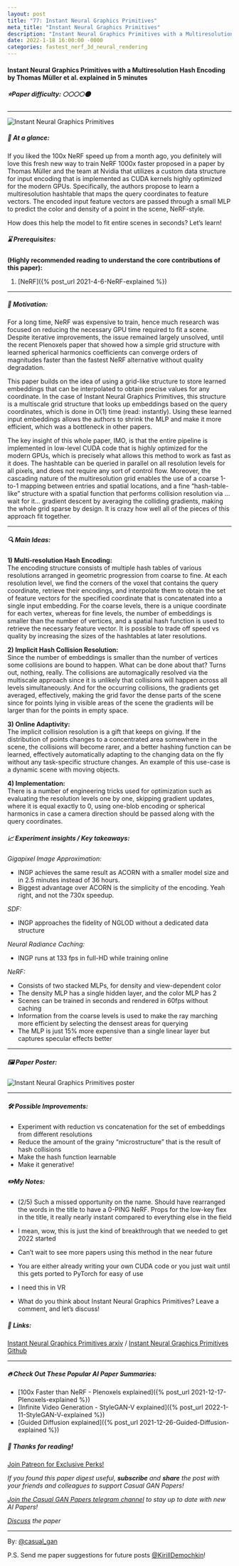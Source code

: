 ```yaml
---
layout: post
title: "77: Instant Neural Graphics Primitives"
meta_title: "Instant Neural Graphics Primitives"
description: "Instant Neural Graphics Primitives with a Multiresolution Hash Encoding by Thomas Müller et al. explained in 5 minutes"
date: 2022-1-18 16:00:00 -0000
categories: fastest_nerf_3d_neural_rendering
---
```


#### Instant Neural Graphics Primitives with a Multiresolution Hash Encoding by Thomas Müller et al. explained in 5 minutes

##### ⭐️Paper difficulty: 🌕🌕🌕🌕🌑

***

![Instant Neural Graphics Primitives](/assets/images/ingp_teaser.gif "Instant Neural Graphics Primitives Teaser")

##### 🎯 At a glance:

If you liked the 100x NeRF speed up from a month ago, you definitely will love this fresh new way to train NeRF 1000x faster proposed in a paper by Thomas Müller and the team at Nvidia that utilizes a custom data structure for input encoding that is implemented as CUDA kernels highly optimized for the modern GPUs. Specifically, the authors propose to learn a multiresolution hashtable that maps the query coordinates to feature vectors. The encoded input feature vectors are passed through a small MLP to predict the color and density of a point in the scene, NeRF-style.  

How does this help the model to fit entire scenes in seconds? Let’s learn!  

##### ⌛️ Prerequisites:

**(Highly recommended reading to understand the core contributions of this paper):**  
1) [NeRF]({% post_url 2021-4-6-NeRF-explained %})

***

##### 🚀 Motivation:

For a long time, NeRF was expensive to train, hence much research was focused on reducing the necessary GPU time required to fit a scene. Despite iterative improvements, the issue remained largely unsolved, until the recent Plenoxels paper that showed how a simple grid structure with learned spherical harmonics coefficients can converge orders of magnitudes faster than the fastest NeRF alternative without quality degradation.  

This paper builds on the idea of using a grid-like structure to store learned embeddings that can be interpolated to obtain precise values for any coordinate. In the case of Instant Neural Graphics Primitives, this structure is a multiscale grid structure that looks up embeddings based on the query coordinates, which is done in O(1) time (read: instantly). Using these learned input embeddings allows the authors to shrink the MLP and make it more efficient, which was a bottleneck in other papers.  

The key insight of this whole paper, IMO, is that the entire pipeline is implemented in low-level CUDA code that is highly optimized for the modern GPUs, which is precisely what allows this method to work as fast as it does. The hashtable can be queried in parallel on all resolution levels for all pixels, and does not require any sort of control flow. Moreover, the cascading nature of the multiresolution grid enables the use of a coarse 1-to-1 mapping between entries and spatial locations, and a fine “hash-table-like” structure with a spatial function that performs collision resolution via …wait for it… gradient descent by averaging the colliding gradients, making the whole grid sparse by design. It is crazy how well all of the pieces of this approach fit together.  

***

##### 🔍 Main Ideas:

**1) Multi-resolution Hash Encoding:**  
The encoding structure consists of multiple hash tables of various resolutions arranged in geometric progression from coarse to fine. At each resolution level, we find the corners of the voxel that contains the query coordinate, retrieve their encodings, and interpolate them to obtain the set of feature vectors for the specified coordinate that is concatenated into a single input embedding. For the coarse levels, there is a unique coordinate for each vertex, whereas for fine levels, the number of embeddings is smaller than the number of vertices, and a spatial hash function is used to retrieve the necessary feature vector. It is possible to trade off speed vs quality by increasing the sizes of the hashtables at later resolutions.  

**2) Implicit Hash Collision Resolution:**  
Since the number of embeddings is smaller than the number of vertices some collisions are bound to happen. What can be done about that? Turns out, nothing, really. The collisions are automagically resolved via the multiscale approach since it is unlikely that collisions will happen across all levels simultaneously. And for the occurring collisions, the gradients get averaged, effectively, making the grid favor the dense parts of the scene since for points lying in visible areas of the scene the gradients will be larger than for the points in empty space.  

**3) Online Adaptivity:**  
The implicit collision resolution is a gift that keeps on giving. If the distribution of points changes to a concentrated area somewhere in the scene, the collisions will become rarer, and a better hashing function can be learned, effectively automatically adapting to the changing data on the fly without any task-specific structure changes. An example of this use-case is a dynamic scene with moving objects.  

**4) Implementation:**  
There is a number of engineering tricks used for optimization such as evaluating the resolution levels one by one, skipping gradient updates, where it is equal exactly to 0, using one-blob encoding or spherical harmonics in case a camera direction should be passed along with the query coordinates.  

##### 📈 Experiment insights / Key takeaways:

_Gigapixel Image Approximation:_  
- INGP achieves the same result as ACORN with a smaller model size and in 2.5 minutes instead of 36 hours.  
- Biggest advantage over ACORN is the simplicity of the encoding. Yeah right, and not the 730x speedup.  

_SDF:_  
- INGP approaches the fidelity of NGLOD without a dedicated data structure  

_Neural Radiance Caching:_  
- INGP runs at 133 fps in full-HD while training online  

_NeRF:_  
- Consists of two stacked MLPs, for density and view-dependent color  
- The density MLP has a single hidden layer, and the color MLP has 2  
- Scenes can be trained in seconds and rendered in 60fps without caching  
- Information from the coarse levels is used to make the ray marching more efficient by selecting the densest areas for querying  
- The MLP is just 15% more expensive than a single linear layer but captures specular effects better  


***

##### 🖼️ Paper Poster:

![Instant Neural Graphics Primitives poster](/assets/images/ingp.jpg "Instant Neural Graphics Primitives Poster")

***

##### 🛠 Possible Improvements:

- Experiment with reduction vs concatenation for the set of embeddings from different resolutions  
- Reduce the amount of the grainy “microstructure” that is the result of hash collisions  
- Make the hash function learnable  
- Make it generative!  

##### ✏️My Notes:

- (2/5) Such a missed opportunity on the name. Should have rearranged the words in the title to have a 0-PING NeRF. Props for the low-key flex in the title, it really nearly instant compared to everything else in the field  

- I mean, wow, this is just the kind of breakthrough that we needed to get 2022 started  
- Can’t wait to see more papers using this method in the near future  
- You are either already writing your own CUDA code or you just wait until this gets ported to PyTorch for easy of use  
- I need this in VR  

- What do you think about Instant Neural Graphics Primitives? Leave a comment, and let’s discuss!  

##### 🔗 Links:

[Instant Neural Graphics Primitives arxiv](https://nvlabs.github.io/instant-ngp/assets/mueller2022instant.pdf) / [Instant Neural Graphics Primitives Github](https://nvlabs.github.io/instant-ngp)

***

##### 🔥 Check Out These Popular AI Paper Summaries:
- [100x Faster than NeRF - Plenoxels explained]({% post_url 2021-12-17-Plenoxels-explained %})
- [Infinite Video Generation - StyleGAN-V explained]({% post_url 2022-1-11-StyleGAN-V-explained %})
- [Guided Diffusion explained]({% post_url 2021-12-26-Guided-Diffusion-explained %})

##### 👋 Thanks for reading!
<a href="https://www.patreon.com/bePatron?u=53448948" data-patreon-widget-type="become-patron-button">Join Patreon for Exclusive Perks!</a><script async src="https://c6.patreon.com/becomePatronButton.bundle.js"></script>

*If you found this paper digest useful, **subscribe** and **share** the post with your friends and colleagues to support Casual GAN Papers!*

*[Join the Casual GAN Papers telegram channel](https://t.me/joinchat/KeutnzlvetRkZGZi) to stay up to date with new AI Papers!*

*[Discuss](https://t.me/casual_gans_chat) the paper*

***

By: [@casual_gan](https://t.me/joinchat/KeutnzlvetRkZGZi)

P.S. Send me paper suggestions for future posts
[@KirillDemochkin](mailto:kdemochkin@gmail.com)!

